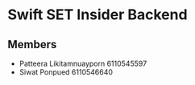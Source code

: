 # Swift SET Insider Backend

## Members
- Patteera Likitamnuayporn 6110545597
- Siwat Ponpued 6110546640